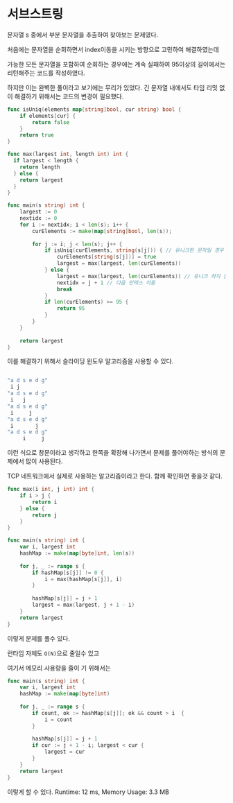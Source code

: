 # 서브스트링

문자열 s 중에서 부분 문자열을 추출하여 찾아보는 문제였다.

처음에는 문자열을 순회하면서 index이동을 시키는 방향으로 고민하여 해결하였는데 

가능한 모든 문자열을 포함하여 순회하는 경우에는 계속 실패하여  95이상의 길이에서는 리턴해주는 코드를 작성하였다.

하지만 이는 완벽한 풀이라고 보기에는 무리가 있었다. 긴 문자열 내에서도 타임 리밋 없이 해결하기 위해서는 코드의 변경이 필요했다.

```go
func isUniq(elements map[string]bool, cur string) bool {
    if elements[cur] {
        return false
    }
    return true
}

func max(largest int, length int) int {
  if largest < length {
    return length
  } else {
    return largest
  } 
}

func main(s string) int {
    largest := 0
    nextidx := 0
    for i := nextidx; i < len(s); i++ {
        curElements := make(map[string]bool, len(s));
        
        for j := i; j < len(s); j++ {
            if isUniq(curElements, string(s[j])) { // 유니크한 문자일 경우 map 데이터에 추가
                curElements[string(s[j])] = true
                largest = max(largest, len(curElements))
            } else {
                largest = max(largest, len(curElements)) // 유니크 하지 않을 경우 최대길이인치 확인후
                nextidx = j + 1 // 다음 인덱스 이동
                break
            }
            if len(curElements) >= 95 {
                return 95
            }
        }
    }
    
    return largest
}
```

이를 해결하기 위해서 슬라이딩 윈도우 알고리즘을 사용할 수 있다.

```go

"a d s e d g"
 i j
"a d s e d g"
 i   j
"a d s e d g"
 i     j
"a d s e d g"
 i       j
"a d s e d g"
     i     j 
```

이런 식으로 창문이라고 생각하고 한쪽을 확장해 나가면서 문제를 풀어야하는 방식의 문제에서 많이 사용된다.

TCP 네트워크에서 실제로 사용하는 알고리즘이라고 한다. 함께 확인하면 좋을것 같다.

```go
func max(i int, j int) int {
    if i > j {
        return i
    } else {
        return j
    }
}

func main(s string) int {
    var i, largest int
    hashMap := make(map[byte]int, len(s))
    
    for j, _ := range s {
        if hashMap[s[j]] != 0 {
            i = max(hashMap[s[j]], i)
        }
        
        hashMap[s[j]] = j + 1
        largest = max(largest, j + 1 - i)
    }
    return largest
}
```

이렇게 문제를 풀수 있다.

런타임 자체도 `O(N)`으로 줄일수 있고

여기서 메모리 사용량을 줄이 기 위해서는 

```go
func main(s string) int {
    var i, largest int
    hashMap := make(map[byte]int)
    
    for j, _ := range s {
        if count, ok := hashMap[s[j]]; ok && count > i  {
            i = count
        }
        
        hashMap[s[j]] = j + 1
        if cur := j + 1 - i; largest < cur {
            largest = cur
        }
    }
    return largest
}
```

이렇게 할 수 있다. Runtime: 12 ms, Memory Usage: 3.3 MB